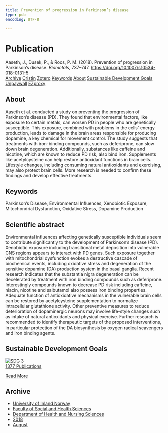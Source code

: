 ```yaml
---
title: Prevention of progression in Parkinson’s disease
type: pub
encoding: UTF-8

---
```

<h1>Publication</h1>
<article id="csl-bib-container-CPMPZVSL" class="csl-bib-container">
  <div class="csl-bib-body"> <div class="csl-entry">Aaseth, J., Dusek, P., &#38; Roos, P. M. (2018). Prevention of progression in Parkinson’s disease. <i>Biometals</i>, 737–747. <a href="https://doi.org/10.1007/s10534-018-0131-5">https://doi.org/10.1007/s10534-018-0131-5</a></div> </div>
  <div class="csl-bib-buttons">
    <a href="#taxonomy-article-CPMPZVSL" alt="archive" class="csl-bib-button">Archive</a>
    <a href="https://app.cristin.no/results/show.jsf?id=1604584" alt="Cristin" class="csl-bib-button">Cristin</a>
    <a href="http://zotero.org/groups/5881554/items/CPMPZVSL" alt="Zotero" class="csl-bib-button">Zotero</a>
    <a href="#keywords-article-CPMPZVSL" alt="keywords" class="csl-bib-button">Keywords</a>
    <a href="#about-article-CPMPZVSL" alt="about_pub" class="csl-bib-button">About</a>
    <a href="#sdg-article-CPMPZVSL" alt="sdg" class="csl-bib-button">Sustainable Development Goals</a>
    <a href="https://link.springer.com/content/pdf/10.1007%2Fs10534-018-0131-5.pdf" alt="Unpaywall" class="csl-bib-button">Unpaywall</a>
    <a href="https://link.springer.com/content/pdf/10.1007%2Fs10534-018-0131-5.pdf" alt="EZproxy" class="csl-bib-button">EZproxy</a>
  </div>
  <div id="csl-bib-meta-container-CPMPZVSL"></div>
</article>
<div id="csl-bib-meta-CPMPZVSL" class="csl-bib-meta">
  <article id="about-article-CPMPZVSL" class="about_pub-article">
    <h1>About</h1>
    Aaseth et al. conducted a study on preventing the progression of Parkinson’s disease (PD). They found that environmental factors, like exposure to certain metals, can worsen PD in people who are genetically susceptible. This exposure, combined with problems in the cells' energy production, leads to damage in the brain areas responsible for producing dopamine, a key chemical for movement control. The study suggests that treatments with iron-binding compounds, such as deferiprone, can slow down brain degeneration. Additionally, substances like caffeine and nicotine, which are known to reduce PD risk, also bind iron. Supplements like acetylcysteine can help restore antioxidant functions in brain cells. Lifestyle changes, including consuming natural antioxidants and exercising, may also protect brain cells. More research is needed to confirm these findings and develop effective treatments.
  </article>
  <article id="keywords-article-CPMPZVSL" class="keywords-article">
    <h1>Keywords</h1>
    Parkinson’s Disease, Environmental Influences, Xenobiotic Exposure, Mitochondrial Dysfunction, Oxidative Stress, Dopamine Production
  </article>
  <article id="abstract-article-CPMPZVSL" class="abstract-article">
    <h1>Scientific abstract</h1>
    Environmental influences affecting genetically susceptible individuals seem to contribute significantly to the development of Parkinson’s disease (PD). Xenobiotic exposure including transitional metal deposition into vulnerable CNS regions appears to interact with PD genes. Such exposure together with mitochondrial dysfunction evokes a destructive cascade of biochemical events, including oxidative stress and degeneration of the sensitive dopamine (DA) production system in the basal ganglia. Recent research indicates that the substantia nigra degeneration can be decelerated by treatment with iron binding compounds such as deferiprone. Interestingly compounds known to decrease PD risk including caffeine, niacin, nicotine and salbutamol also possess iron binding properties. Adequate function of antioxidative mechanisms in the vulnerable brain cells can be restored by acetylcysteine supplementation to normalize intracellular glutathione activity. Other preventive measures to reduce deterioration of dopaminergic neurons may involve life-style changes such as intake of natural antioxidants and physical exercise. Further research is recommended to identify therapeutic targets of the proposed interventions, in particular protection of the DA biosynthesis by oxygen radical scavengers and iron binding agents.
  </article>
  <article id="sdg-article-CPMPZVSL" class="sdg-article">
    <h1>Sustainable Development Goals</h1>
    <div class="sdg-container"><div id="sdg3" class="sdg">
        <img src="{{< params subfolder >}}images/sdg/sdg03_en.png" class="image" alt="SDG 3">
        <div class="sdg-overlay">
          <a href="{{< params subfolder >}}en/archive/?sdg=3#archive" class="sdg-publication-count"><span>1377</span> Publications</a>
          <p><a href="https://sdgs.un.org/goals/goal3" class="sdg-read-more">Read More</a></p>
        </div>
      </div></div>
  </article>
  <article id="taxonomy-article-CPMPZVSL" class="taxonomy-article">
    <h1>Archive</h1>
    <ul>
      <li><a href="{{< params subfolder >}}en/archive/?key=3DCRN523">University of Inland Norway</a></li>
      <li><a href="{{< params subfolder >}}en/archive/?key=IDKFS3MX">Faculty of Social and Health Sciences</a></li>
      <li><a href="{{< params subfolder >}}en/archive/?key=GTV4ECMZ">Department of Health and Nursing Sciences</a></li>
      <li><a href="{{< params subfolder >}}en/archive/?key=676HMQBA">2018</a></li>
      <li><a href="{{< params subfolder >}}en/archive/?key=ITZRHEI2">August</a></li>
    </ul>
  </article>
</div>
